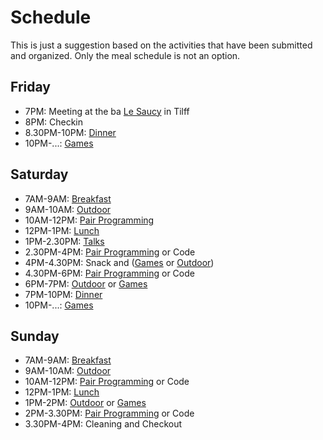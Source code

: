 # Schedule

This is just a suggestion based on the activities that have been submitted and
organized. Only the meal schedule is not an option.

## Friday

* 7PM: Meeting at the ba [Le Saucy](https://goo.gl/maps/PUW8Q) in Tilff
* 8PM: Checkin
* 8.30PM-10PM: [Dinner](menu.md)
* 10PM-...: [Games](games.md)

## Saturday

* 7AM-9AM: [Breakfast](menu.md)
* 9AM-10AM: [Outdoor](outdoor.md)
* 10AM-12PM: [Pair Programming](pair_programming.md)
* 12PM-1PM: [Lunch](menu.md)
* 1PM-2.30PM: [Talks](talks.md)
* 2.30PM-4PM: [Pair Programming](pair_programming.md) or Code
* 4PM-4.30PM: Snack and ([Games](games.md) or [Outdoor](outdoor.md))
* 4.30PM-6PM: [Pair Programming](pair_programming.md) or Code
* 6PM-7PM: [Outdoor](outdoor.md) or [Games](games.md)
* 7PM-10PM: [Dinner](menu.md)
* 10PM-...: [Games](games.md)

## Sunday

* 7AM-9AM: [Breakfast](menu.md)
* 9AM-10AM: [Outdoor](outdoor.md)
* 10AM-12PM: [Pair Programming](pair_programming.md) or Code
* 12PM-1PM: [Lunch](menu.md)
* 1PM-2PM: [Outdoor](outdoor.md) or [Games](games.md)
* 2PM-3.30PM: [Pair Programming](pair_programming.md) or Code
* 3.30PM-4PM: Cleaning and Checkout
